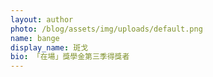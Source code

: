 ```yaml
---
layout: author
photo: /blog/assets/img/uploads/default.png
name: bange
display_name: 斑戈
bio: 「在場」獎學金第三季得獎者
---
```

